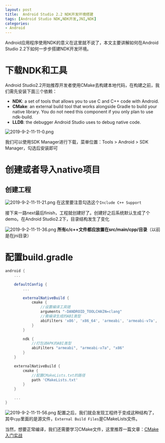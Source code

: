 ```yaml
---
layout: post
title:  Android Studio 2.2 NDK开发环境搭建
tags: [Android Studio NDK,NDK开发,JNI,NDK]
categories: 
- Android
---
```


Android应用程序使用NDK的意义在这里就不说了，本文主要讲解如何在Android Studio 2.2下如何一步步搭建NDK开发环境。

# 下载NDK和工具
Android Studio2.2开始推荐开发者使用CMake去构建本地代码，在构建之前，我们需先安装下面三个依赖：

 - **NDK**: a set of tools that allows you to use C and C++ code with Android.
 - **CMake**: an external build tool that works alongside Gradle to build your native library. You do not need this component if you only plan to use ndk-build. 
 - **LLDB**: the debugger Android Studio uses to debug native code.

![2019-9-2-11-11-0.png](https://raw.githubusercontent.com/shensky711/Pictures/master/2019-9-2-11-11-0.png)

我们可以使用SDK Manager进行下载，菜单位置：Tools > Android > SDK Manager，勾选后安装即可

<!-- more -->

# 创建或者导入native项目

## 创建工程
![2019-9-2-11-11-21.png](https://raw.githubusercontent.com/shensky711/Pictures/master/2019-9-2-11-11-21.png)
在这里要注意勾选这个`Include C++ Support`

接下来一路next最后finish，工程就创建好了。创建好之后系统默认生成了个demo。在Android Studio2.2下，目录结构发生了变化

![2019-9-2-11-11-36.png](https://raw.githubusercontent.com/shensky711/Pictures/master/2019-9-2-11-11-36.png)
**所有c/c++文件都应放置在src/main/cpp/目录**（以前是在jni目录）

# 配置build.gradle
```gradle
android {
    ...

    defaultConfig {
        ...

        externalNativeBuild {
            cmake {
                //设置编译工具链
                arguments "-DANDROID_TOOLCHAIN=clang"
                //需编译生成的ABI类型
                abiFilters 'x86', 'x86_64', 'armeabi', 'armeabi-v7a', 'arm64-v8a'
            }
        }

        ndk {
            //打包进APK的ABI类型
            abiFilters "armeabi", "armeabi-v7a", "x86"
        }
    }

    externalNativeBuild {
        cmake {
            //配置CMakeLists.txt的路径
            path 'CMakeLists.txt'
        }
    }

    ...
}
```

![2019-9-2-11-11-56.png](https://raw.githubusercontent.com/shensky711/Pictures/master/2019-9-2-11-11-56.png)
配置之后，我们就会发现工程终于变成这种结构了，其中`cpp`里面的是源文件，`External Build Files`是CMakeLists文件。

当然，想要正常编译，我们还需要学习CMake文件，这里推荐一篇文章：[CMake 入门实战](http://www.hahack.com/codes/cmake/)